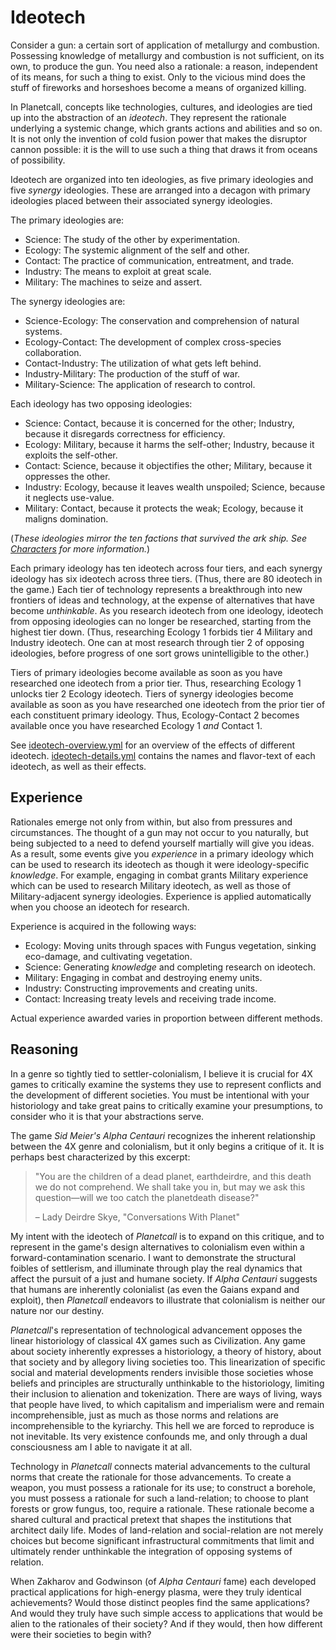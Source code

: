 # Ideotech

Consider a gun: a certain sort of application of metallurgy and combustion. Possessing knowledge of metallurgy and combustion is not sufficient, on its own, to produce the gun. You need also a rationale: a reason, independent of its means, for such a thing to exist. Only to the vicious mind does the stuff of fireworks and horseshoes become a means of organized killing.

In Planetcall, concepts like technologies, cultures, and ideologies are tied up into the abstraction of an *ideotech*. They represent the rationale underlying a systemic change, which grants actions and abilities and so on. It is not only the invention of cold fusion power that makes the disruptor cannon possible: it is the will to use such a thing that draws it from oceans of possibility.

Ideotech are organized into ten ideologies, as five primary ideologies and five *synergy* ideologies. These are arranged into a decagon with primary ideologies placed between their associated synergy ideologies.

The primary ideologies are:

- Science: The study of the other by experimentation.
- Ecology: The systemic alignment of the self and other.
- Contact: The practice of communication, entreatment, and trade.
- Industry: The means to exploit at great scale.
- Military: The machines to seize and assert.

The synergy ideologies are:

- Science-Ecology: The conservation and comprehension of natural systems.
- Ecology-Contact: The development of complex cross-species collaboration.
- Contact-Industry: The utilization of what gets left behind.
- Industry-Military: The production of the stuff of war.
- Military-Science: The application of research to control.

Each ideology has two opposing ideologies:

- Science: Contact, because it is concerned for the other;
           Industry, because it disregards correctness for efficiency.
- Ecology: Military, because it harms the self-other;
           Industry, because it exploits the self-other.
- Contact: Science, because it objectifies the other;
           Military, because it oppresses the other.
- Industry: Ecology, because it leaves wealth unspoiled;
            Science, because it neglects use-value.
- Military: Contact, because it protects the weak; 
            Ecology, because it maligns domination.

(*These ideologies mirror the ten factions that survived the ark ship. See [Characters](./characters.md) for more information.*)

Each primary ideology has ten ideotech across four tiers, and each synergy ideology has six ideotech across three tiers. (Thus, there are 80 ideotech in the game.) Each tier of technology represents a breakthrough into new frontiers of ideas and technology, at the expense of alternatives that have become *unthinkable*. As you research ideotech from one ideology, ideotech from opposing ideologies can no longer be researched, starting from the highest tier down. (Thus, researching Ecology 1 forbids tier 4 Military and Industry ideotech. One can at most research through tier 2 of opposing ideologies, before progress of one sort grows unintelligible to the other.)

Tiers of primary ideologies become available as soon as you have researched one ideotech from a prior tier. Thus, researching Ecology 1 unlocks tier 2 Ecology ideotech. Tiers of synergy ideologies become available as soon as you have researched one ideotech from the prior tier of each constituent primary ideology. Thus, Ecology-Contact 2 becomes available once you have researched Ecology 1 *and* Contact 1.

See [ideotech-overview.yml](./ideotech-overview.yml) for an overview of the effects of different ideotech. [ideotech-details.yml](./ideotech-details.yml) contains the names and flavor-text of each ideotech, as well as their effects.

## Experience

Rationales emerge not only from within, but also from pressures and circumstances. The thought of a gun may not occur to you naturally, but being subjected to a need to defend yourself martially will give you ideas. As a result, some events give you *experience* in a primary ideology which can be used to research its ideotech as though it were ideology-specific *knowledge*. For example, engaging in combat grants Military experience which can be used to research Military ideotech, as well as those of Military-adjacent synergy ideologies. Experience is applied automatically when you choose an ideotech for research.

Experience is acquired in the following ways:

- Ecology: Moving units through spaces with Fungus vegetation, sinking eco-damage, and cultivating vegetation.
- Science: Generating *knowledge* and completing research on ideotech.
- Military: Engaging in combat and destroying enemy units.
- Industry: Constructing improvements and creating units.
- Contact: Increasing treaty levels and receiving trade income.

Actual experience awarded varies in proportion between different methods.

## Reasoning

In a genre so tightly tied to settler-colonialism, I believe it is crucial for 4X games to critically examine the systems they use to represent conflicts and the development of different societies. You must be intentional with your historiology and take great pains to critically examine your presumptions, to consider who it is that your abstractions serve.

The game *Sid Meier's Alpha Centauri* recognizes the inherent relationship between the 4X genre and colonialism, but it only begins a critique of it. It is perhaps best characterized by this excerpt:

> "You are the children of a dead planet, earthdeirdre, and this death we do not comprehend. We shall take you in, but may we ask this question—will we too catch the planetdeath disease?"
>
> – Lady Deirdre Skye, "Conversations With Planet"

My intent with the ideotech of *Planetcall* is to expand on this critique, and to represent in the game's design alternatives to colonialism even within a forward-contamination scenario. I want to demonstrate the structural foibles of settlerism, and illuminate through play the real dynamics that affect the pursuit of a just and humane society. If *Alpha Centauri* suggests that humans are inherently colonialist (as even the Gaians expand and exploit), then *Planetcall* endeavors to illustrate that colonialism is neither our nature nor our destiny.

*Planetcall*'s representation of technological advancement opposes the linear historiology of classical 4X games such as Civilization. Any game about society inherently expresses a historiology, a theory of history, about that society and by allegory living societies too. This linearization of specific social and material developments renders invisible those societies whose beliefs and principles are structurally unthinkable to the historiology, limiting their inclusion to alienation and tokenization. There are ways of living, ways that people have lived, to which capitalism and imperialism were and remain incomprehensible, just as much as those norms and relations are incomprehensible to the kyriarchy. This hell we are forced to reproduce is not inevitable. Its very existence confounds me, and only through a dual consciousness am I able to navigate it at all.

Technology in *Planetcall* connects material advancements to the cultural norms that create the rationale for those advancements. To create a weapon, you must possess a rationale for its use; to construct a borehole, you must possess a rationale for such a land-relation; to choose to plant forests or grow fungus, too, require a rationale. These rationale become a shared cultural and practical pretext that shapes the institutions that architect daily life. Modes of land-relation and social-relation are not merely choices but become significant infrastructural commitments that limit and ultimately render unthinkable the integration of opposing systems of relation.

When Zakharov and Godwinson (of *Alpha Centauri* fame) each developed practical applications for high-energy plasma, were they truly identical achievements? Would those distinct peoples find the same applications? And would they truly have such simple access to applications that would be alien to the rationales of their society? And if they would, then how different were their societies to begin with?